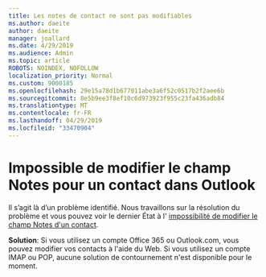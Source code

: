 ```yaml
---
title: Les notes de contact ne sont pas modifiables
ms.author: daeite
author: daeite
manager: joallard
ms.date: 4/29/2019
ms.audience: Admin
ms.topic: article
ROBOTS: NOINDEX, NOFOLLOW
localization_priority: Normal
ms.custom: 9000185
ms.openlocfilehash: 29e15a78d1b677011abe3a6f52c0517b2f2aee6b
ms.sourcegitcommit: 8e5b9ee3f8ef10c6d973923f955c23fa436adb84
ms.translationtype: MT
ms.contentlocale: fr-FR
ms.lasthandoff: 04/29/2019
ms.locfileid: "33470904"
---
```

# <a name="cant-edit-the-notes-field-for-a-contact-in-outlook"></a>Impossible de modifier le champ Notes pour un contact dans Outlook

Il s’agit là d’un problème identifié. Nous travaillons sur la résolution du problème et vous pouvez voir le dernier État à l' [impossibilité de modifier le champ Notes d'un contact](https://support.office.com/article/fb8394ce-04ce-48b5-bae4-be46f77f10fe).

**Solution**: Si vous utilisez un compte Office 365 ou Outlook.com, vous pouvez modifier vos contacts à l'aide du Web. Si vous utilisez un compte IMAP ou POP, aucune solution de contournement n'est disponible pour le moment.